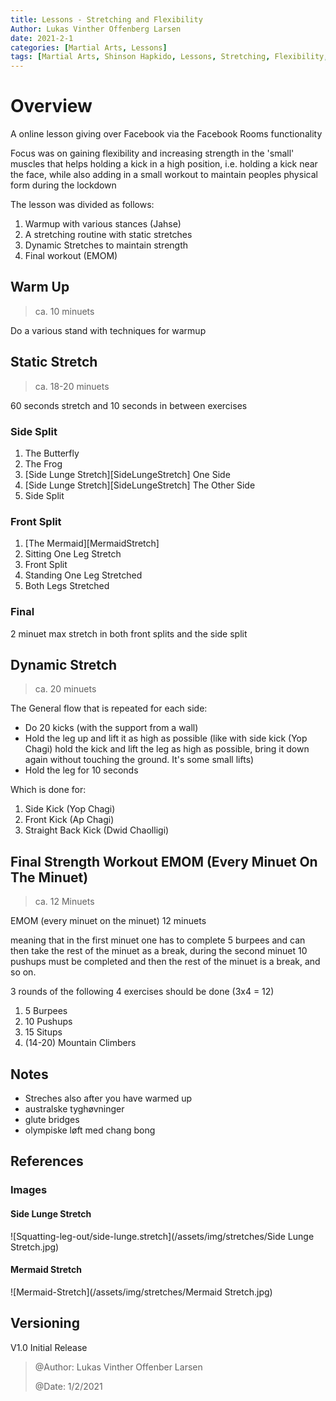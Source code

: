 ```yaml
---
title: Lessons - Stretching and Flexibility
Author: Lukas Vinther Offenberg Larsen
date: 2021-2-1
categories: [Martial Arts, Lessons]
tags: [Martial Arts, Shinson Hapkido, Lessons, Stretching, Flexibility, Strength, Kicks]
---
```


# Overview

A online lesson giving over Facebook via the Facebook Rooms functionality

Focus was on gaining flexibility and increasing strength in the 'small' muscles that helps holding a kick in a high position, i.e. holding a kick near the face, while also adding in a small workout to maintain peoples physical form during the lockdown

The lesson was divided as follows:

1. Warmup with various stances (Jahse)
2. A stretching routine with static stretches
3. Dynamic Stretches to maintain strength
4. Final workout (EMOM)

## Warm Up

> ca. 10 minuets

Do a various stand with techniques for warmup

## Static Stretch

> ca. 18-20 minuets

60 seconds stretch and 10 seconds in between exercises

### Side Split

1. The Butterfly
2. The Frog
3. [Side Lunge Stretch][SideLungeStretch] One Side
4. [Side Lunge Stretch][SideLungeStretch] The Other Side
5. Side Split

### Front Split

1. [The Mermaid][MermaidStretch]
2. Sitting One Leg Stretch
3. Front Split
4. Standing One Leg Stretched
5. Both Legs Stretched

### Final

2 minuet max stretch in both front splits and the side split

## Dynamic Stretch

> ca. 20 minuets

The General flow that is repeated for each side:

- Do 20 kicks (with the support from a wall)
- Hold the leg up and lift it as high as possible (like with side kick (Yop Chagi) hold the kick and lift the leg as high as possible, bring it down again without touching the ground. It's some small lifts)
- Hold the leg for 10 seconds

Which is done for:

1. Side Kick (Yop Chagi)
2. Front Kick (Ap Chagi)
3. Straight Back Kick (Dwid Chaolligi)

## Final Strength Workout EMOM (Every Minuet On The Minuet)

> ca. 12 Minuets

EMOM (every minuet on the minuet) 12 minuets

meaning that in the first minuet one has to complete 5 burpees and can then take the rest of the minuet as a break, during the second minuet 10 pushups must be completed and then the rest of the minuet is a break, and so on.

3 rounds of the following 4 exercises should be done (3x4 = 12)

1. 5 Burpees
2. 10 Pushups
3. 15 Situps
4. (14-20) Mountain Climbers

## Notes

- Streches also after you have warmed up
- australske tyghøvninger
- glute bridges
- olympiske løft med chang bong

## References

### Images

#### Side Lunge Stretch

![Squatting-leg-out/side-lunge.stretch](/assets/img/stretches/Side Lunge Stretch.jpg)

#### Mermaid Stretch

![Mermaid-Stretch](/assets/img/stretches/Mermaid Stretch.jpg)

## Versioning

V1.0 Initial Release

> @Author: Lukas Vinther Offenber Larsen
>
> @Date: 1/2/2021
